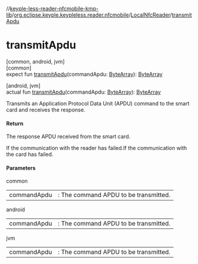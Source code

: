 //[keyple-less-reader-nfcmobile-kmp-lib](../../../index.md)/[org.eclipse.keyple.keypleless.reader.nfcmobile](../index.md)/[LocalNfcReader](index.md)/[transmitApdu](transmit-apdu.md)

# transmitApdu

[common, android, jvm]\
[common]\
expect fun [transmitApdu](transmit-apdu.md)(commandApdu: [ByteArray](https://kotlinlang.org/api/latest/jvm/stdlib/kotlin/-byte-array/index.html)): [ByteArray](https://kotlinlang.org/api/latest/jvm/stdlib/kotlin/-byte-array/index.html)

[android, jvm]\
actual fun [transmitApdu](transmit-apdu.md)(commandApdu: [ByteArray](https://kotlinlang.org/api/latest/jvm/stdlib/kotlin/-byte-array/index.html)): [ByteArray](https://kotlinlang.org/api/latest/jvm/stdlib/kotlin/-byte-array/index.html)

Transmits an Application Protocol Data Unit (APDU) command to the smart card and receives the response.

#### Return

The response APDU received from the smart card.

<exception cref="ReaderNotFoundException">If the communication with the reader has failed.</exception><exception cref="CardIOException">If the communication with the card has failed.</exception>

#### Parameters

common

| | |
|---|---|
| commandApdu | : The command APDU to be transmitted. |

android

| | |
|---|---|
| commandApdu | : The command APDU to be transmitted. |

jvm

| | |
|---|---|
| commandApdu | : The command APDU to be transmitted. |
